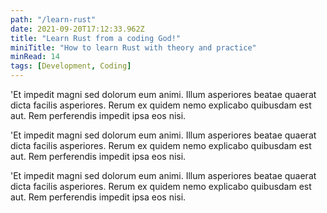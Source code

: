 ```yaml
---
path: "/learn-rust"
date: 2021-09-20T17:12:33.962Z
title: "Learn Rust from a coding God!"
miniTitle: "How to learn Rust with theory and practice"
minRead: 14
tags: [Development, Coding]
---
```


'Et impedit magni sed dolorum eum animi. Illum asperiores beatae quaerat dicta facilis asperiores. Rerum ex quidem nemo explicabo quibusdam est aut. Rem perferendis impedit ipsa eos nisi.

'Et impedit magni sed dolorum eum animi. Illum asperiores beatae quaerat dicta facilis asperiores. Rerum ex quidem nemo explicabo quibusdam est aut. Rem perferendis impedit ipsa eos nisi.

'Et impedit magni sed dolorum eum animi. Illum asperiores beatae quaerat dicta facilis asperiores. Rerum ex quidem nemo explicabo quibusdam est aut. Rem perferendis impedit ipsa eos nisi.
